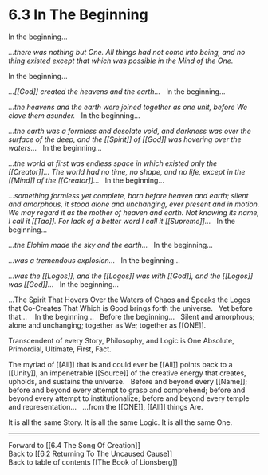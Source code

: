 # 6.3 In The Beginning

In the beginning... 

_...there was nothing but One. All things had not come into being, and no thing existed except that which was possible in the Mind of the One._ 

In the beginning...

_…[[God]] created the heavens and the earth..._
 
In the beginning…

_…the heavens and the earth were joined together as one unit, before We clove them asunder._
 
In the beginning…

_…the earth was a formless and desolate void, and darkness was over the surface of the deep, and the [[Spirit]] of [[God]] was hovering over the waters…_
 
In the beginning... 

_…the world at first was endless space in which existed only the [[Creator]]... The world had no time, no shape, and no life, except in the [[Mind]] of the [[Creator]]…_
 
In the beginning… 

_…something formless yet complete, born before heaven and earth; silent and amorphous, it stood alone and unchanging, ever present and in motion. We may regard it as the mother of heaven and earth. Not knowing its name, I call it [[Tao]]. For lack of a better word I call it [[Supreme]]…_
 
In the beginning… 

_…the Elohim made the sky and the earth..._
 
In the beginning… 

*…was a tremendous explosion…*
 
In the beginning… 

*…was the [[Logos]], and the [[Logos]] was with [[God]], and the [[Logos]] was [[God]]…* 
 
In the beginning…

…The Spirit That Hovers Over the Waters of Chaos and Speaks the Logos that Co-Creates That Which is Good brings forth the universe. 
 
Yet before that…
  
In the beginning… 
 
Before the beginning…
 
Silent and amorphous; alone and unchanging; together as We; together as [[ONE]]. 

Transcendent of every Story, Philosophy, and Logic is One Absolute, Primordial, Ultimate, First, Fact. 

The myriad of [[All]] that is and could ever be [[All]] points back to a [[Unity]], an impenetrable [[Source]] of the creative energy that creates, upholds, and sustains the universe.
 
Before and beyond every [[Name]]; before and beyond every attempt to grasp and comprehend; before and beyond every attempt to institutionalize; before and beyond every temple and representation…
 
…from the [[ONE]], [[All]] things Are. 

It is all the same Story. It is all the same Logic. It is all the same One. 

___

Forward to [[6.4 The Song Of Creation]]        
Back to [[6.2 Returning To The Uncaused Cause]]        
Back to table of contents [[The Book of Lionsberg]]  